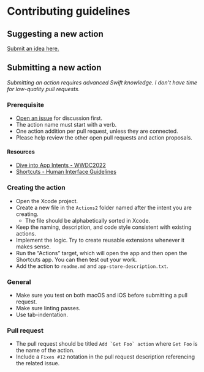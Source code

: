 # Contributing guidelines

## Suggesting a new action

[Submit an idea here.](https://github.com/sindresorhus/Actions/issues/new/choose)

## Submitting a new action

*Submitting an action requires advanced Swift knowledge. I don't have time for low-quality pull requests.*

### Prerequisite

- [Open an issue](https://github.com/sindresorhus/Actions/issues/new/choose) for discussion first.
- The action name must start with a verb.
- One action addition per pull request, unless they are connected.
- Please help review the other open pull requests and action proposals.

#### Resources

- [Dive into App Intents - WWDC2022](https://developer.apple.com/videos/play/wwdc2022/10032/)
- [Shortcuts - Human Interface Guidelines](https://developer.apple.com/design/human-interface-guidelines/technologies/siri/shortcuts-and-suggestions)

### Creating the action

- Open the Xcode project.
- Create a new file in the `Actions2` folder named after the intent you are creating.
	+ The file should be alphabetically sorted in Xcode.
- Keep the naming, description, and code style consistent with existing actions.
- Implement the logic. Try to create reusable extensions whenever it makes sense.
- Run the “Actions” target, which will open the app and then open the Shortcuts app. You can then test out your work.
- Add the action to `readme.md` and `app-store-description.txt`.

### General

- Make sure you test on both macOS and iOS before submitting a pull request.
- Make sure linting passes.
- Use tab-indentation.

### Pull request

- The pull request should be titled ``Add `Get Foo` action`` where `Get Foo` is the name of the action.
- Include a `Fixes #12` notation in the pull request description referencing the related issue.
